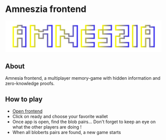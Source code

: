 # Amneszia frontend

<img src="./public/logo.svg">

## About
Amnesia frontend, a multiplayer memory-game with hidden information and zero-knowledge proofs.

## How to play
 - [Open frontend](https://amneszia.vercel.app/)
 - Click on ready and choose your favorite wallet
 - Once app is open, find the blob pairs... Don't forget to keep an eye on what the other players are doing !
 - When all bloberts pairs are found, a new game starts


